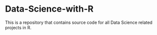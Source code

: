 # Data-Science-with-R
 This is a repository that contains source code for all Data Science related projects in R.

